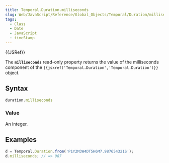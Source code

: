 ```yaml
---
title: Temporal.Duration.milliseconds
slug: Web/JavaScript/Reference/Global_Objects/Temporal/Duration/milliseconds
tags:
  - Class
  - Date
  - JavaScript
  - timeStamp
---
```

{{JSRef}}

<p class="summary"><span class="seoSummary">The <strong><code>milliseconds</code></strong> read-only property returns the value of the milliseconds component of the <code>{{jsxref('Temporal.Duration','Temporal.Duration')}}</code> object.</span></p>

## Syntax

```js
duration.milliseconds
```

### Value

An integer.

## Examples

```js
d = Temporal.Duration.from('P1Y2M3W4DT5H6M7.987654321S');
d.milliseconds; // => 987
```
